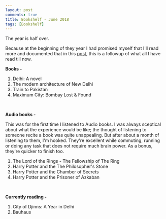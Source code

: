 ```yaml
---
layout: post
comments: true
title: Bookshelf - June 2018
tags: [Bookshelf]
---
```


The year is half over. 

Because at the beginning of they year I had promised myself that I'll read more and documented that in this [post](https://krtkush.github.io/2018/02/22/bookshelf.html), this is a followup of what all I have read till now. 

**Books -** 

1. Delhi: A novel
2. The modern architecture of New Delhi
3. Train to Pakistan
4. Maximum City: Bombay Lost & Found 

<br>

**Audio books -**

This was for the first time I listened to Audio books. I was always sceptical about what the experience would be like; the thought of listening to someone recite a book was quite unappealing. But after about a month of listening to them, I'm hooked. They're excellent while commuting, running or doing any task that does not require much brain power. As a bonus, they're quicker to finish too. 

1. The Lord of the Rings - The Fellowship of The Ring
2. Harry Potter and the The Philosopher's Stone
3. Harry Potter and the Chamber of Secrets
4. Harry Potter and the Prisoner of Azkaban

<br>

**Currently reading -**

1. City of Djinns: A Year in Delhi
2. Bauhaus




